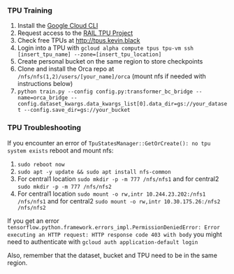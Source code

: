 ### TPU Training
1. Install the [Google Cloud CLI](https://cloud.google.com/sdk/docs/install)
2. Request access to the [RAIL TPU Project](https://console.cloud.google.com/compute/tpus?project=rail-tpus&pli=1)
3. Check free TPUs at http://tpus.kevin.black
4. Login into a TPU with ```gcloud alpha compute tpus tpu-vm ssh [insert_tpu_name] --zone=[insert_tpu_location]```
5. Create personal bucket on the same region to store checkpoints
6. Clone and install the Orca repo at ```/nfs/nfs(1,2)/users/[your_name]/orca``` (mount nfs if needed with instructions below)
7. ```python train.py --config config.py:transformer_bc_bridge --name=orca_bridge --config.dataset_kwargs.data_kwargs_list[0].data_dir=gs://your_dataset --config.save_dir=gs://your_bucket```

### TPU Troubleshooting
If you encounter an error of ```TpuStatesManager::GetOrCreate(): no tpu system exists``` reboot and mount nfs:
1. ```sudo reboot now```
2. ```sudo apt -y update && sudo apt install nfs-common```
3. For central1 location ```sudo mkdir -p -m 777 /nfs/nfs1``` and for central2 ```sudo mkdir -p -m 777 /nfs/nfs2```
4. For central1 location ```sudo mount -o rw,intr 10.244.23.202:/nfs1 /nfs/nfs1``` and for central2 ```sudo mount -o rw,intr 10.30.175.26:/nfs2 /nfs/nfs2```

If you get an error ```tensorflow.python.framework.errors_impl.PermissionDeniedError: Error executing an HTTP request: HTTP response code 403 with body``` you might need to authenticate with ```gcloud auth application-default login```

Also, remember that the dataset, bucket and TPU need to be in the same region.
